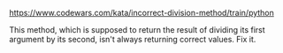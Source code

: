 https://www.codewars.com/kata/incorrect-division-method/train/python

This method, which is supposed to return the result of dividing its first argument by its second, 
isn't always returning correct values. Fix it.

